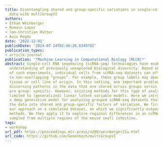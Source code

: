 ```yaml
---
title: Disentangling shared and group-specific variations in single-cell transcriptomics
  data with multiGroupVI
authors:
- Ethan Weinberger
- Romain Lopez
- Jan-Christian Hütter
- Aviv Regev
date: '2022-12-01'
publishDate: '2024-07-14T02:46:26.634978Z'
publication_types:
- article-journal
publication: '*Machine Learning in Computational Biology (MLCB)*'
abstract: Single-cell RNA sequencing (scRNA-seq) technologies have enabled a greater
  understanding of previously unexplored biological diversity. Based on the design
  of such experiments, individual cells from scRNA-seq datasets can often be attributed
  to non-overlapping “groups”. For example, these group labels may denote the cell’s
  tissue or cell line of origin. In this setting, one important problem consists in
  discerning patterns in the data that are shared across groups versus those that
  are group- specific. However, existing methods for this type of analysis are mainly
  limited to (generalized) linear latent variable models. Here we introduce multiGroupVI,
  a deep generative model for analyzing grouped scRNA-seq datasets that decomposes
  the data into shared and group-specific factors of variation. We first validate
  our approach on a simulated dataset, on which we significantly outperform state-of-the-art
  methods. We then apply it to explore regional differences in an scRNA-seq dataset
  sampled from multiple regions of the mouse small intestine.
tags:
- workshop
url_pdf: https://proceedings.mlr.press/v200/weinberger22a.html
url_code: https://github.com/Genentech/multiGroupVI
---
```

